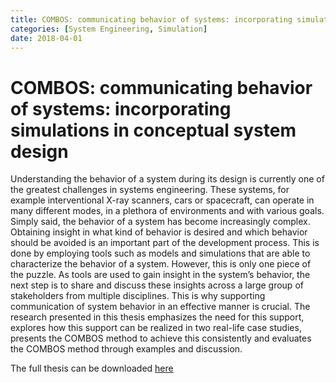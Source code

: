 ```yaml
---
title: COMBOS: communicating behavior of systems: incorporating simulations in conceptual system design
categories: [System Engineering, Simulation]
date: 2018-04-01
---
```


# COMBOS: communicating behavior of systems: incorporating simulations in conceptual system design

Understanding the behavior of a system during its design is currently one of the greatest challenges in systems engineering. These systems, for example interventional X-ray scanners, cars or spacecraft, can operate in many different modes, in a plethora of environments and with various goals. Simply said, the behavior of a system has become increasingly complex. Obtaining insight in what kind of behavior is desired and which behavior should be avoided is an important part of the development process. This is done by employing tools such as models and simulations that are able to characterize the behavior of a system. However, this is only one piece of the puzzle. As tools are used to gain insight in the system’s behavior, the next step is to share and discuss these insights across a large group of stakeholders from multiple disciplines. This is why supporting communication of system behavior in an effective manner is crucial. The research presented in this thesis emphasizes the need for this support, explores how this support can be realized in two real-life case studies, presents the COMBOS method to achieve this consistently and evaluates the COMBOS method through examples and discussion.

The full thesis can be downloaded [here](https://research.utwente.nl/en/publications/combos-communicating-behavior-of-systems-incorporating-simulation)

